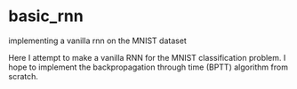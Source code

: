 # basic_rnn
implementing a vanilla rnn on the MNIST dataset

Here I attempt to make a vanilla RNN for the MNIST classification problem. I hope to implement the backpropagation through time 
(BPTT) algorithm from scratch.
